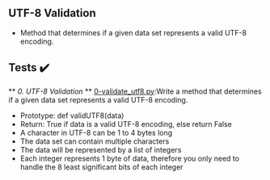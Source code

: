 ## UTF-8 Validation

- Method that determines if a given data set represents a valid UTF-8 encoding.

## Tests :heavy_check_mark:

** *0. UTF-8 Validation* **
[0-validate_utf8.py](0-validate_utf8.py):Write a method that determines if a given data set represents a valid UTF-8 encoding.

- Prototype: def validUTF8(data)
- Return: True if data is a valid UTF-8 encoding, else return False
- A character in UTF-8 can be 1 to 4 bytes long
- The data set can contain multiple characters
- The data will be represented by a list of integers
- Each integer represents 1 byte of data, therefore you only need to handle the 8 least significant bits of each integer
